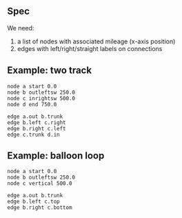 ## Spec

We need:
 1. a list of nodes with associated mileage (x-axis position)
 2. edges with left/right/straight labels on connections


## Example: two track

```
node a start 0.0
node b outleftsw 250.0
node c inrightsw 500.0
node d end 750.0

edge a.out b.trunk
edge b.left c.right
edge b.right c.left
edge c.trunk d.in
```

## Example: balloon loop

```
node a start 0.0
node b outleftsw 250.0
node c vertical 500.0

edge a.out b.trunk
edge b.left c.top
edge b.right c.bottom
```
